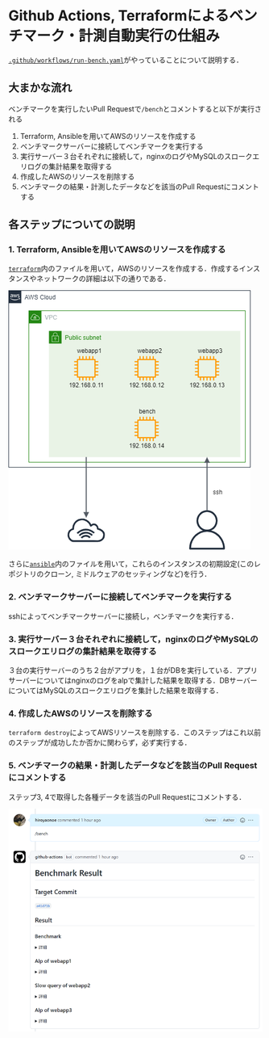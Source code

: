 # Github Actions, Terraformによるベンチマーク・計測自動実行の仕組み
[`.github/workflows/run-bench.yaml`](../.github/workflows/run-bench.yaml)がやっていることについて説明する．
## 大まかな流れ
ベンチマークを実行したいPull Requestで`/bench`とコメントすると以下が実行される
1. Terraform, Ansibleを用いてAWSのリソースを作成する
2. ベンチマークサーバーに接続してベンチマークを実行する
3. 実行サーバー３台それぞれに接続して，nginxのログやMySQLのスロークエリログの集計結果を取得する
4. 作成したAWSのリソースを削除する
5. ベンチマークの結果・計測したデータなどを該当のPull Requestにコメントする

## 各ステップについての説明
### 1. Terraform, Ansibleを用いてAWSのリソースを作成する
[`terraform`](../terraform)内のファイルを用いて，AWSのリソースを作成する．作成するインスタンスやネットワークの詳細は以下の通りである．

![AWS](./images/aws.png)

さらに[`ansible`](../ansible)内のファイルを用いて，これらのインスタンスの初期設定(このレポジトリのクローン, ミドルウェアのセッティングなど)を行う．

### 2. ベンチマークサーバーに接続してベンチマークを実行する
sshによってベンチマークサーバーに接続し，ベンチマークを実行する．

### 3. 実行サーバー３台それぞれに接続して，nginxのログやMySQLのスロークエリログの集計結果を取得する
３台の実行サーバーのうち２台がアプリを，１台がDBを実行している．アプリサーバーについてはnginxのログをalpで集計した結果を取得する．DBサーバーについてはMySQLのスロークエリログを集計した結果を取得する．

### 4. 作成したAWSのリソースを削除する
`terraform destroy`によってAWSリソースを削除する．このステップはこれ以前のステップが成功したか否かに関わらず，必ず実行する．

### 5. ベンチマークの結果・計測したデータなどを該当のPull Requestにコメントする
ステップ3, 4で取得した各種データを該当のPull Requestにコメントする．

![Comment](./images/comment.png)
